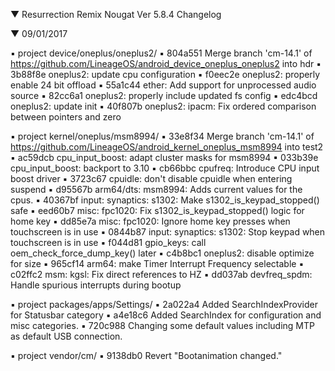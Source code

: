 
 ▼ Resurrection Remix Nougat Ver 5.8.4 Changelog


 ▼ 09/01/2017


 ▪ project device/oneplus/oneplus2/
 ▪ 804a551 Merge branch 'cm-14.1' of https://github.com/LineageOS/android_device_oneplus_oneplus2 into hdr
 ▪ 3b88f8e oneplus2: update cpu configuration
 ▪ f0eec2e oneplus2: properly enable 24 bit offload
 ▪ 55a1c44 ether: Add support for unprocessed audio source
 ▪ 82cc6a1 oneplus2: properly include updated fs config
 ▪ edc4bcd oneplus2: update init
 ▪ 40f807b oneplus2: ipacm: Fix ordered comparison between pointers and zero

 ▪ project kernel/oneplus/msm8994/
 ▪ 33e8f34 Merge branch 'cm-14.1' of https://github.com/LineageOS/android_kernel_oneplus_msm8994 into test2
 ▪ ac59dcb cpu_input_boost: adapt cluster masks for msm8994
 ▪ 033b39e cpu_input_boost: backport to 3.10
 ▪ cb66bbc cpufreq: Introduce CPU input boost driver
 ▪ 3723c67 cpuidle: don't disable cpuidle when entering suspend
 ▪ d95567b arm64/dts: msm8994: Adds current values for the cpus.
 ▪ 40367bf input: synaptics: s1302: Make s1302_is_keypad_stopped() safe
 ▪ eed60b7 misc: fpc1020: Fix s1302_is_keypad_stopped() logic for home key
 ▪ dd85e7a misc: fpc1020: Ignore home key presses when touchscreen is in use
 ▪ 0844b87 input: synaptics: s1302: Stop keypad when touchscreen is in use
 ▪ f044d81 gpio_keys: call oem_check_force_dump_key() later
 ▪ c4b8bc1 oneplus2: disable optimize for size
 ▪ 965cf14 arm64: make Timer Interrupt Frequency selectable
 ▪ c02ffc2 msm: kgsl: Fix direct references to HZ
 ▪ dd037ab devfreq_spdm: Handle spurious interrupts during bootup

 ▪ project packages/apps/Settings/
 ▪ 2a022a4 Added SearchIndexProvider for Statusbar category
 ▪ a4e18c6 Added SearchIndex for configuration and misc categories.
 ▪ 720c988 Changing some default values including MTP as default USB connection.

 ▪ project vendor/cm/
 ▪ 9138db0 Revert "Bootanimation changed."
